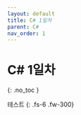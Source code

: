 ```yaml
---
layout: default
title: C# 1일차
parent: C#
nav_order: 1
---
```


# C# 1일차
{: .no_toc }

테스트
{: .fs-6 .fw-300}